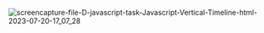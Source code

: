 ![screencapture-file-D-javascript-task-Javascript-Vertical-Timeline-html-2023-07-20-17_07_28](https://github.com/rutuja0533/vertical-timeline.js/assets/121231049/e337ac0a-d18f-4b99-aced-b5c7c214e655)
